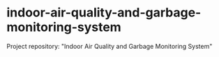 # indoor-air-quality-and-garbage-monitoring-system
Project repository: "Indoor Air Quality and Garbage Monitoring System"

